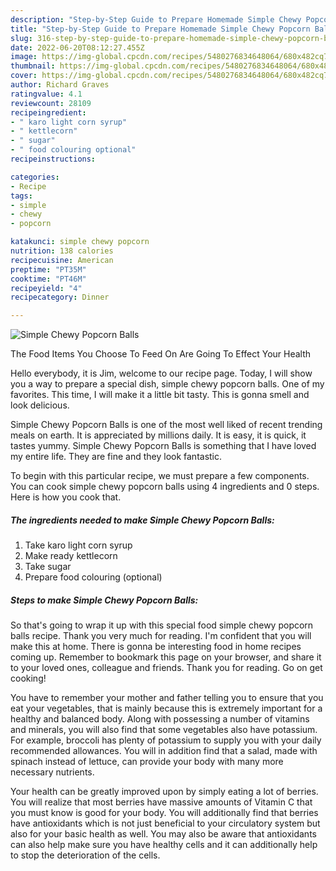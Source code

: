 ```yaml
---
description: "Step-by-Step Guide to Prepare Homemade Simple Chewy Popcorn Balls"
title: "Step-by-Step Guide to Prepare Homemade Simple Chewy Popcorn Balls"
slug: 316-step-by-step-guide-to-prepare-homemade-simple-chewy-popcorn-balls
date: 2022-06-20T08:12:27.455Z
image: https://img-global.cpcdn.com/recipes/5480276834648064/680x482cq70/simple-chewy-popcorn-balls-recipe-main-photo.jpg
thumbnail: https://img-global.cpcdn.com/recipes/5480276834648064/680x482cq70/simple-chewy-popcorn-balls-recipe-main-photo.jpg
cover: https://img-global.cpcdn.com/recipes/5480276834648064/680x482cq70/simple-chewy-popcorn-balls-recipe-main-photo.jpg
author: Richard Graves
ratingvalue: 4.1
reviewcount: 28109
recipeingredient:
- " karo light corn syrup"
- " kettlecorn"
- " sugar"
- " food colouring optional"
recipeinstructions:

categories:
- Recipe
tags:
- simple
- chewy
- popcorn

katakunci: simple chewy popcorn 
nutrition: 138 calories
recipecuisine: American
preptime: "PT35M"
cooktime: "PT46M"
recipeyield: "4"
recipecategory: Dinner

---
```



![Simple Chewy Popcorn Balls](https://img-global.cpcdn.com/recipes/5480276834648064/680x482cq70/simple-chewy-popcorn-balls-recipe-main-photo.jpg)

The Food Items You Choose To Feed On Are Going To Effect Your Health

Hello everybody, it is Jim, welcome to our recipe page. Today, I will show you a way to prepare a special dish, simple chewy popcorn balls. One of my favorites. This time, I will make it a little bit tasty. This is gonna smell and look delicious.



Simple Chewy Popcorn Balls is one of the most well liked of recent trending meals on earth. It is appreciated by millions daily. It is easy, it is quick, it tastes yummy. Simple Chewy Popcorn Balls is something that I have loved my entire life. They are fine and they look fantastic.


To begin with this particular recipe, we must prepare a few components. You can cook simple chewy popcorn balls using 4 ingredients and 0 steps. Here is how you cook that.

<!--inarticleads1-->

##### The ingredients needed to make Simple Chewy Popcorn Balls:

1. Take  karo light corn syrup
1. Make ready  kettlecorn
1. Take  sugar
1. Prepare  food colouring (optional)




<!--inarticleads2-->

##### Steps to make Simple Chewy Popcorn Balls:





So that's going to wrap it up with this special food simple chewy popcorn balls recipe. Thank you very much for reading. I'm confident that you will make this at home. There is gonna be interesting food in home recipes coming up. Remember to bookmark this page on your browser, and share it to your loved ones, colleague and friends. Thank you for reading. Go on get cooking!

You have to remember your mother and father telling you to ensure that you eat your vegetables, that is mainly because this is extremely important for a healthy and balanced body. Along with possessing a number of vitamins and minerals, you will also find that some vegetables also have potassium. For example, broccoli has plenty of potassium to supply you with your daily recommended allowances. You will in addition find that a salad, made with spinach instead of lettuce, can provide your body with many more necessary nutrients.

Your health can be greatly improved upon by simply eating a lot of berries. You will realize that most berries have massive amounts of Vitamin C that you must know is good for your body. You will additionally find that berries have antioxidants which is not just beneficial to your circulatory system but also for your basic health as well. You may also be aware that antioxidants can also help make sure you have healthy cells and it can additionally help to stop the deterioration of the cells.
